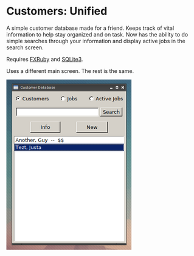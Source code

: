 Customers: Unified
=========

A simple customer database made for a friend. Keeps track of vital information to help stay organized and on task. Now has the ability to do simple searches through your information and display active jobs in the search screen.

Requires [FXRuby](https://rubygems.org/gems/fxruby/versions/1.6.33) and [SQLite3](https://rubygems.org/gems/sqlite3).

Uses a different main screen. The rest is the same.

![unified](alternate.png)
